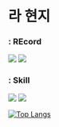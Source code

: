 # 라 현지

<p align="center">
  
### : REcord 
<a href="https://velog.io/@rachaz"><img src="https://img.shields.io/badge/velog-20C997?style=flat&logo=velog&logoColor=white"/></a>
<a href="http://www.instagram.com/wasitright/?next=%2F"><img src="https://img.shields.io/badge/instagram-E4405F?style=flat-square&logo=instagram&logoColor=white"/></a> 


### : Skill
<p><img src="https://img.shields.io/badge/Java-007396?style=flat&logo=Java&logoColor=white"/>
<img src="https://img.shields.io/badge/spring-6DB33F?style=flat&logo=Spring&logoColor=white"/></p>


<p>
  
  
[![Top Langs](https://github-readme-stats-sigma-five.vercel.app/api/top-langs/?username=raxchaz&layout=compact&theme=vue)](https://github.com/anuraghazra/github-readme-stats)   

</p>
